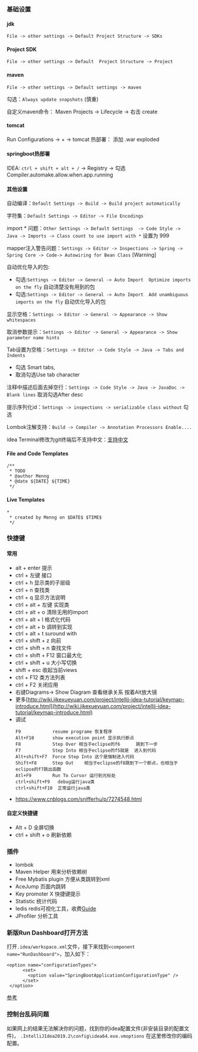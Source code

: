 ### 基础设置
#### jdk
`File -> other settings -> Default Project Structure -> SDKs`

#### Project SDK
`File -> other settings -> Default  Project Structure -> Project`

#### maven 
`File -> other settings -> Default settings -> maven`  

勾选：`Always update snapshots`  (慎重)

自定义maven命令： Maven Projects -> Lifecycle -> 右击 create

#### tomcat
Run Configurations -> + -> tomcat
热部署： 添加 .war exploded

#### springboot热部署
IDEA: `ctrl + shift + alt + /` -> Registry -> 勾选 Compiler.automake.allow.when.app.running    
#### 其他设置
自动编译：`Default Settings -> Build -> Build project automatically`

字符集：`Default Settings -> Editor -> File Encodings`

import * 问题：`Other Settings -> Default Settings  -> Code Style -> Java -> Imports -> Class count to use import with *` 设置为 999

mapper注入警告问题：`Settings -> Editor -> Inspections -> Spring -> Spring Core -> Code-> Autowiring for Bean Class` [Warning]

自动优化导入的包:   
   - 勾选:`Settings -> Editor -> General -> Auto Import  Optimize imports on the fly` 自动清楚没有用到的包  
   - 勾选:`Settings -> Editor -> General -> Auto Import  Add unambiguous imports on the fly`  自动优化导入的包

显示空格：`Settings -> Editor -> General -> Appearance -> Show whitespaces`

取消参数提示：`Settings -> Editor -> General -> Appearance -> Show parameter name hints`

Tab设置为空格：`Settings -> Editor -> Code Style -> Java -> Tabs and Indents ` 

- 勾选 Smart tabs,
- 取消勾选Use tab character

注释中描述后面去掉空行：`Settings -> Code Style -> Java -> JavaDoc -> Blank lines` 取消勾选After desc 

提示序列化id：`Settings -> inspections -> serializable class without` 勾选

Lombok注解支持：`Build -> Compiler -> Annotation Processors Enable....`

idea Terminal修改为git终端后不支持中文：[支持中文](https://www.cnblogs.com/feihualuoshi/p/7908356.html)

#### File and Code Templates

```
/**
 * TODO
 * @author Menng
 * @date ${DATE} ${TIME}
 */
```

#### Live Templates

```
*
 * created by Menng on $DATE$ $TIME$
 */
```



### 快捷键

#### 常用

- alt + enter 提示
- ctrl + 左键  接口
- ctrl + h 显示类的子层级
- ctrl + n 查找类
- ctrl + q 显示方法说明
- ctrl + alt + 左键 实现类
- ctrl + alt + o 清除无用的import
- ctrl + alt + l 格式化代码
- ctrl + alt + b 调转到实现
- ctrl + alt + t suround with
- ctrl + shift + z 向前
- ctrl + shift + n 查找文件
- ctrl + shift + F12 窗口最大化
- ctrl + shift + u 大小写切换
- shift + esc 收起当前views
- ctrl + F12 类方法列表
- ctrl + F2 关闭应用
- 右键Diagrams-> Show Diagram 查看继承关系 按着Alt放大镜
- 更多[http://wiki.jikexueyuan.com/project/intellij-idea-tutorial/keymap-introduce.html](http://wiki.jikexueyuan.com/project/intellij-idea-tutorial/keymap-introduce.html)
- 调试
    ```
    F9            resume programe 恢复程序  
    Alt+F10       show execution point 显示执行断点  
    F8            Step Over 相当于eclipse的f6      跳到下一步  
    F7            Step Into 相当于eclipse的f5就是  进入到代码  
    Alt+shift+F7  Force Step Into 这个是强制进入代码  
    Shift+F8      Step Out    相当于eclipse的f8跳到下一个断点，也相当于eclipse的f7跳出函数  
    Atl+F9        Run To Cursor 运行到光标处   
    ctrl+shift+F9   debug运行java类  
    ctrl+shift+F10  正常运行java类
    ```
- https://www.cnblogs.com/snifferhu/p/7274548.html

#### 自定义快捷键

- Alt + D 全屏切换
- ctrl + shift + o 刷新依赖



### 插件
- lombok 
- Maven Helper 用来分析依赖树  
- Free Mybatis plugin 方便从类跳转到xml
- AceJump 页面内跳转  
- Key promoter X 快捷键提示
- Statistic 统计代码
- Iedis redis可视化工具，收费[Guide](https://www.codesmagic.com/iedis/userguide/getting-started)
- JProfiler 分析工具



### 新版Run Dashboard打开方法

打开`.idea/workspace.xml`文件，接下来找到`<component name="RunDashboard">`，加入如下：
```
<option name="configurationTypes">  
      <set>  
        <option value="SpringBootApplicationConfigurationType" />  
      </set>  
 </option>  
```
[参考](https://www.cnblogs.com/yangtianle/p/8818255.html)



### 控制台乱码问题

如果网上的结果无法解决你的问题，找到你的idea配置文件(非安装目录的配置文件)， `.IntelliJIdea2019.2\config\idea64.exe.vmoptions` 在这里修改你的编码配置。 